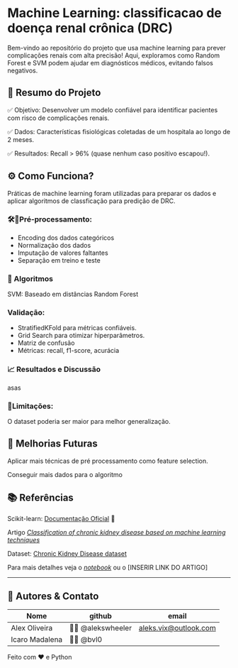 # Machine Learning: classificacao de doença renal crônica (DRC)

Bem-vindo ao repositório do projeto que usa machine learning para prever complicações renais com alta precisão! Aqui, exploramos como Random Forest e SVM podem ajudar em diagnósticos médicos, evitando falsos negativos.

##  📌 Resumo do Projeto
✅ Objetivo: Desenvolver um modelo confiável para identificar pacientes com risco de complicações renais.

✅ Dados: Características fisiológicas coletadas de um hospitala ao longo de 2 meses.

✅ Resultados: Recall > 96% (quase nenhum caso positivo escapou!).


## ⚙️ Como Funciona?

Práticas de machine learning foram utilizadas para preparar os dados e aplicar algoritmos de classficação para predição de DRC.

### 🛠️🔨Pré-processamento:

- Encoding dos dados categóricos
- Normalização dos dados
- Imputação de valores faltantes
- Separação em treino e teste

### 🤖 Algoritmos

SVM: Baseado em distâncias
Random Forest

### Validação:

- StratifiedKFold para métricas confiáveis.
- Grid Search para otimizar hiperparâmetros.
- Matriz de confusão
- Métricas: recall, f1-score, acurácia


### 📈 Resultados e Discussão

asas

### 🔻Limitações:

O dataset poderia ser maior para melhor generalização.

## 🚀 Melhorias Futuras

Aplicar mais técnicas de pré processamento como feature selection.

Conseguir mais dados para o algoritmo


## 📚 Referências
Scikit-learn: [Documentação Oficial](scikit-learn.org/stable/modules/svm.html) 📄

Artigo [_Classification of chronic kidney disease based on machine
learning techniques_](https://www.academia.edu/download/107245053/32116_68219_1_PB.pdf)

Dataset: [Chronic Kidney Disease dataset](https://www.kaggle.com/datasets/mansoordaku/ckdisease)

Para mais detalhes veja o [_notebook_](https://github.com/intel-comp-saude-ufes/2025-1-P1-classificacao-de-doenca-renal-cronica/blob/main/kidney_disease.ipynb) ou o [INSERIR LINK DO ARTIGO]

---

## 👥 Autores & Contato

| Nome  	|  github 	|  email 	|  
|---	|---	|---	|
| Alex Oliveira  	|   🐙🐱 @alekswheeler	|   aleks.vix@outlook.com	|  
| Icaro Madalena  	|   🐙🐱 @bvl0	|   	|   .com

Feito com ❤️ e Python
